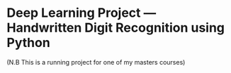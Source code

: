 
# Deep Learning Project — Handwritten Digit Recognition using Python

(N.B This is a running project for one of my masters courses)
